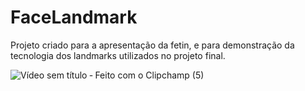 # FaceLandmark

Projeto criado para a apresentação da fetin, e para demonstração da tecnologia dos landmarks utilizados no projeto final.

![Vídeo sem título ‐ Feito com o Clipchamp (5)](https://github.com/user-attachments/assets/ac10018f-81b0-48fb-a244-894e3e20ede6)
